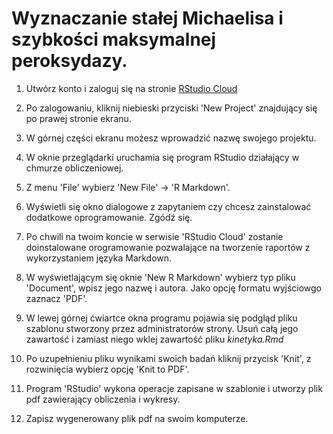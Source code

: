 # Wyznaczanie stałej Michaelisa i szybkości maksymalnej peroksydazy.

1. Utwórz konto i zaloguj się na stronie [RStudio Cloud](https://rstudio.cloud/)

2. Po zalogowaniu, kliknij niebieski przyciski 'New Project' znajdujący się po prawej stronie ekranu.

3. W górnej części ekranu możesz wprowadzić nazwę swojego projektu.

4. W oknie przeglądarki uruchamia się program RStudio działający w chmurze obliczeniowej.

5. Z menu 'File' wybierz 'New File' -> 'R Markdown'.

6. Wyświetli się okno dialogowe z zapytaniem czy chcesz zainstalować dodatkowe oprogramowanie. Zgódź się.

7. Po chwili na twoim koncie w serwisie 'RStudio Cloud' zostanie doinstalowane orogramowanie pozwalające na tworzenie raportów z wykorzystaniem języka Markdown.

8. W wyświetlającym się oknie 'New R Markdown' wybierz typ pliku 'Document', wpisz jego nazwę i autora. Jako opcję formatu wyjściowgo zaznacz 'PDF'.

9. W lewej górnej ćwiartce okna programu pojawia się podgląd pliku szablonu stworzony przez administratorów strony. Usuń całą jego zawartość i zamiast niego wklej zawartość pliku *kinetyka.Rmd*

10. Po uzupełnieniu pliku wynikami swoich badań kliknij przycisk 'Knit', z rozwinięcia wybierz opcję 'Knit to PDF'.

11. Program 'RStudio' wykona operacje zapisane w szablonie i utworzy plik pdf zawierający obliczenia i wykresy.

12. Zapisz wygenerowany plik pdf na swoim komputerze.
